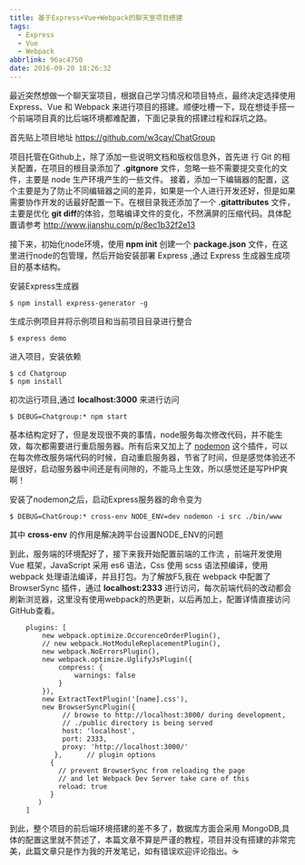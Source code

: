 ```yaml
---
title: 基于Express+Vue+Webpack的聊天室项目搭建
tags:
  - Express
  - Vue
  - Webpack
abbrlink: 96ac4750
date: 2016-09-20 18:26:32
---
```


最近突然想做一个聊天室项目，根据自己学习情况和项目特点，最终决定选择使用 Express、Vue 和 Webpack 来进行项目的搭建。顺便吐槽一下，现在想徒手搭一个前端项目真的比后端环境都难配置，下面记录我的搭建过程和踩坑之路。

首先贴上项目地址 https://github.com/w3cay/ChatGroup

项目托管在Github上，除了添加一些说明文档和版权信息外，首先进 行 Git 的相关配置，在项目的根目录添加了 **.gitgnore** 文件，忽略一些不需要提交变化的文件，主要是 node 生产环境产生的一些文件。
接着，添加一下编辑器的配置，这个主要是为了防止不同编辑器之间的差异，如果是一个人进行开发还好，但是如果需要协作开发的话最好配置一下。在根目录我还添加了一个 **.gitattributes** 文件，主要是优化 **git diff**的体验，忽略编译文件的变化，不然满屏的压缩代码。具体配置请参考 http://www.jianshu.com/p/8ec1b32f2e13 

接下来，初始化node环境，使用 **npm init** 创建一个 **package.json** 文件，在这里进行node的包管理，然后开始安装部署 Express ,通过 Express 生成器生成项目的基本结构。

安装Express生成器

```
$ npm install express-generator -g 
```

生成示例项目并将示例项目和当前项目目录进行整合

```
$ express demo
```

进入项目，安装依赖

```
$ cd Chatgroup
$ npm install
```

初次运行项目,通过 **localhost:3000** 来进行访问

```
$ DEBUG=Chatgroup:* npm start
```

基本结构定好了，但是发现很不爽的事情，node服务每次修改代码，并不能生效，每次都需要进行重启服务器。所有后来又加上了 [nodemon][1] 这个插件，可以在每次修改服务端代码的时候，自动重启服务器，节省了时间，但是感觉体验还不是很好，启动服务器中间还是有间隙的，不能马上生效，所以感觉还是写PHP爽啊！

安装了nodemon之后，启动Express服务器的命令变为

```
$ DEBUG=ChatGroup:* cross-env NODE_ENV=dev nodemon -i src ./bin/www
```

其中 **cross-env** 的作用是解决跨平台设置NODE_ENV的问题

到此，服务端的环境配好了，接下来我开始配置前端的工作流 ，前端开发使用 Vue 框架，JavaScript 采用 es6 语法，Css 使用 scss 语法预编译，使用 webpack 处理语法编译，并且打包。为了解放F5,我在 webpack 中配置了 BrowserSync 插件，通过 **localhost:2333** 进行访问，每次前端代码的改动都会刷新浏览器，这里没有使用webpack的热更新，以后再加上，配置详情直接访问GitHub查看。

```
    plugins: [
        new webpack.optimize.OccurenceOrderPlugin(),
        // new webpack.HotModuleReplacementPlugin(),
        new webpack.NoErrorsPlugin(),
        new webpack.optimize.UglifyJsPlugin({
            compress: {
                warnings: false
            }
        }),
        new ExtractTextPlugin('[name].css'), 
        new BrowserSyncPlugin({
             // browse to http://localhost:3000/ during development,
             // ./public directory is being served
             host: 'localhost',
             port: 2333,
             proxy: 'http://localhost:3000/'
           },      // plugin options
          {
            // prevent BrowserSync from reloading the page
            // and let Webpack Dev Server take care of this
            reload: true
          }
       )
    ]
```

到此，整个项目的前后端环境搭建的差不多了，数据库方面会采用 MongoDB,具体的配置这里就不赘述了，本篇文章不算是严谨的教程，项目并没有搭建的非常完美，此篇文章只是作为我的开发笔记，如有错误欢迎评论指出。☕️


  [1]: http://nodemon.io/